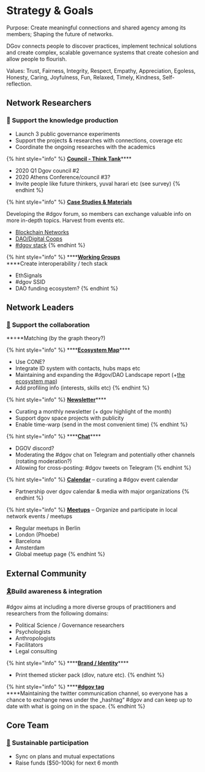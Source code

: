 # Strategy & Goals

Purpose: Create meaningful connections and shared agency among its members; Shaping the future of networks.

DGov connects people to discover practices, implement technical solutions and create complex, scalable governance systems that create cohesion and allow people to flourish.

Values: Trust, Fairness, Integrity, Respect, Empathy, Appreciation, Egoless, Honesty, Caring, Joyfulness, Fun, Relaxed, Timely, Kindness, Self-reflection.

## **Network Researchers**

### 🧠 Support the knowledge production

* Launch 3 public governance experiments
* Support the projects & researches with connections, coverage etc
* Coordinate the ongoing researches with the academics

{% hint style="info" %}
[**Council - Think Tank**](../../councils.md)\*\*\*\*

* 2020 Q1 Dgov council \#2
* 2020 Athens Conference/council \#3?
* Invite people like future thinkers, yuval harari  etc \(see survey\)
{% endhint %}

{% hint style="info" %}
[**Case Studies & Materials**](https://mapping.daolandscape.today)

Developing the \#dgov forum, so members can exchange valuable info on more in-depth topics. Harvest from events etc.

* [Blockchain Networks](https://mapping.daolandscape.today/network-governance/blockchain-summary)
* [DAO/Digital Coops](https://mapping.daolandscape.today/network-governance/dao-case-study-research)
* [\#dgov stack](../../dgov-stack.md)
{% endhint %}

{% hint style="info" %}
\*\*\*\*[**Working Groups**](https://forum.dgov.foundation/c/working-groups)  
****Create interoperability / tech stack

* EthSignals
* \#dgov SSID
* DAO funding ecosystem?
{% endhint %}

## **Network Leaders**

### [🤝](https://emojipedia.org/handshake/) **Support the collaboration**

**+**Matching \(by the graph theory?\)

{% hint style="info" %}
\*\*\*\*[**Ecosystem Map**](https://graphcommons.com/graphs/6a993e34-d8b0-4425-83ce-67c3560429e7?auto=true&svg=true)\*\*\*\*

* Use CONE?
* Integrate ID system with contacts, hubs maps etc
* Maintaining and expanding the \#dgov/DAO Landscape report \(+[the ecosystem map](https://wiki.dgov.foundation/map-of-the-industry-landscape)\)
* Add profiling info \(interests, skills etc\) 
{% endhint %}

{% hint style="info" %}
[**Newsletter**](../../newsletter/)\*\*\*\*

* Curating a monthly newsletter \(+ dgov highlight of the month\)
* Support dgov space projects with publicity
* Enable time-warp \(send in the most convenient time\)
{% endhint %}

{% hint style="info" %}
\*\*\*\*[**Chat**](../../chat.md)\*\*\*\*

* DGOV discord?
* Moderating the \#dgov chat on Telegram and potentially other channels \(rotating moderation?\)
* Allowing for cross-posting: \#dgov tweets on Telegram
{% endhint %}

{% hint style="info" %}
[**Calendar**](../../dgov-industry-landscape.md) – curating a \#dgov event calendar 

* Partnership over dgov calendar & media with major organizations
{% endhint %}

{% hint style="info" %}
[**Meetups**](../../meetups.md) – Organize and participate in local network events / meetups

* Regular meetups in Berlin
* London \(Phoebe\)
* Barcelona
* Amsterdam
* Global meetup page
{% endhint %}

## External Community

### [🎗️](https://emojipedia.org/reminder-ribbon/)Build awareness & integration

\#dgov aims at including a more diverse groups of practitioners and researchers from the following domains:

* Political Science / Governance researchers
* Psychologists
* Anthropologists
* Facilitators
* Legal consulting 

{% hint style="info" %}
\*\*\*\*[**Brand / Identity**](dgov-network-logo.md)\*\*\*\*

* Print themed sticker pack \(dlov, nature etc\).
{% endhint %}

{% hint style="info" %}
\*\*\*\*[**\#dgov tag**](https://twitter.com/hashtag/dgov)  
****Maintaining the twitter communication channel, so everyone has a chance to exchange news under the „hashtag“ \#dgov and can keep up to date with what is going on in the space.
{% endhint %}

## Core Team

### [💸](https://emojipedia.org/money-with-wings/) Sustainable participation

* Sync on plans and mutual expectations
* Raise funds \($50-100k\) for next 6 month

